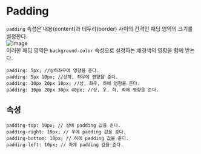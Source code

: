 # Padding
``padding`` 속성은 내용(content)과 테두리(border) 사이의 간격인 패딩 영역의 크기를 설정한다.  
![image](https://github.com/min9-530/TIL/assets/104071568/e4b4b6f8-b70b-4382-a25f-3faf6f661ad4)  
이러한 패딩 영역은 ``background-color`` 속성으로 설정하는 배경색의 영향을 함께 받는다.

```
padding: 5px; //상하좌우에 영향을 준다.
padding: 5px 10px; //상하, 좌우에 영향을 준다.
padding: 10px 20px 10px; //상, 좌우, 하에 영향을 준다.
padding: 10px 20px 30px 40px; //상, 우, 하, 좌에 영향을 준다.
```

## 속성
```
padding-top: 10px; // 상에 padding 값을 준다.
padding-right: 10px; // 우에 padding 값을 준다.
padding-bottom: 10px; // 하에 padding 값을 준다.
padding-left: 10px; // 좌에 padding 값을 준다.
```
